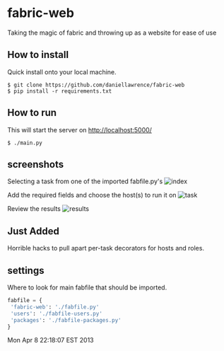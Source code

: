 fabric-web
==========

Taking the magic of fabric and throwing up as a website for ease of use

How to install
-----------------

Quick install onto your local machine.

    $ git clone https://github.com/daniellawrence/fabric-web
    $ pip install -r requirements.txt
	

How to run
------------

This will start the server on <http://localhost:5000/>

    $ ./main.py

screenshots
-------------

Selecting a task from one of the imported fabfile.py's
![index][index]

Add the required fields and choose the host(s) to run it on
![task][task]

Review the results
![results][results]

Just Added
------------

Horrible hacks to pull apart per-task decorators for hosts and roles.


settings
--------

Where to look for main fabfile that should be imported.
 
````python
fabfile = {
 'fabric-web': './fabfile.py'
 'users': './fabfile-users.py'
 'packages': './fabfile-packages.py'
}
````


[index]: https://raw.github.com/daniellawrence/fabric-web/master/screenshots/index.png "Index"
[task]: https://raw.github.com/daniellawrence/fabric-web/master/screenshots/run_task.png "Run task.png"
[results]: https://raw.github.com/daniellawrence/fabric-web/master/screenshots/results.png "results"
Mon Apr  8 22:18:07 EST 2013
